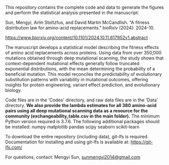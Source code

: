 This repository contains the complete code and data to generate the figures and perform the statistical analysis presented in the manuscript:

Sun, Mengyi, Arlin Stoltzfus, and David Martin McCandlish. "A fitness distribution law for amino-acid replacements." bioRxiv (2024): 2024-10.

https://www.biorxiv.org/content/10.1101/2024.10.11.617952v1.abstract

The manuscript develops a statistical model describing the fitness effects of amino acid replacements across proteins. Using data from over 350,000 mutations obtained through deep mutational scanning, the study shows that context-dependent mutational effects generally follow truncated exponential distributions, with the mean determining the probability of a beneficial mutation. This model reconciles the predictability of evolutionary substitution patterns with variability in mutational outcomes, offering insights for protein engineering, variant effect prediction, and evolutionary biology.

Code files are in the 'Codes' directory, and raw data files are in the 'Data' directory. **We also provide the lambda estimates for all 380 amino-acid pairs using all deep mutational scanning data as a resource for the community (exchangeability_table.csv in the main folder).** The minimum Python version required is 3.7.6. The following additional packages should be installed:
numpy
matplotlib
pandas
scipy
seaborn
scikit-learn

To download the entire repository (including data), git-lfs is required. Documentation for installing and using git-lfs is available at: https://git-lfs.com/

For questions, contact:
Mengyi Sun, sunmengyi2014@gmail.com

